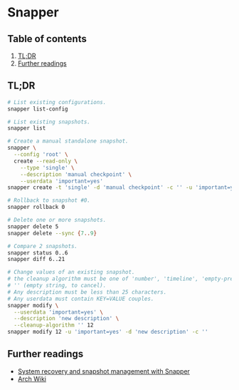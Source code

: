 # Snapper

## Table of contents <!-- omit in toc -->

1. [TL;DR](#tldr)
1. [Further readings](#further-readings)

## TL;DR

```sh
# List existing configurations.
snapper list-config

# List existing snapshots.
snapper list

# Create a manual standalone snapshot.
snapper \
  --config 'root' \
  create --read-only \
    --type 'single' \
    --description 'manual checkpoint' \
    --userdata 'important=yes'
snapper create -t 'single' -d 'manual checkpoint' -c '' -u 'important=yes'

# Rollback to snapshot #0.
snapper rollback 0

# Delete one or more snapshots.
snapper delete 5
snapper delete --sync {7..9}

# Compare 2 snapshots.
snapper status 0..6
snapper diff 6..21

# Change values of an existing snapshot.
# the cleanup algorithm must be one of 'number', 'timeline', 'empty-pre-post' or
# '' (empty string, to cancel).
# Any description must be less than 25 characters.
# Any userdata must contain KEY=VALUE couples.
snapper modify \
  --userdata 'important=yes' \
  --description 'new description' \
  --cleanup-algorithm '' 12
snapper modify 12 -u 'important=yes' -d 'new description' -c ''
```

## Further readings

- [System recovery and snapshot management with Snapper]
- [Arch Wiki]

<!--
  References
  -->

<!-- Others -->
[arch wiki]: https://wiki.archlinux.org/title/snapper
[system recovery and snapshot management with snapper]: https://doc.opensuse.org/documentation/leap/archive/15.0/reference/html/book.opensuse.reference/cha.snapper.html
